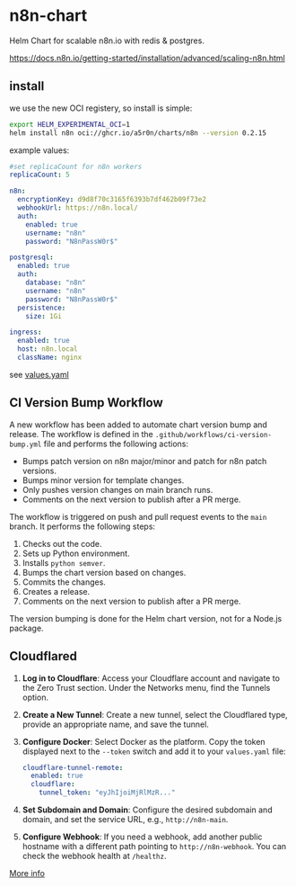 # n8n-chart

Helm Chart for scalable n8n.io
with redis & postgres.

https://docs.n8n.io/getting-started/installation/advanced/scaling-n8n.html

## install

we use the new OCI registery,
so install is simple:

```bash
export HELM_EXPERIMENTAL_OCI=1
helm install n8n oci://ghcr.io/a5r0n/charts/n8n --version 0.2.15
```

example values:

```yaml
#set replicaCount for n8n workers
replicaCount: 5

n8n:
  encryptionKey: d9d8f70c3165f6393b7df462b09f73e2
  webhookUrl: https://n8n.local/
  auth:
    enabled: true
    username: "n8n"
    password: "N8nPassW0r$"

postgresql:
  enabled: true
  auth:
    database: "n8n"
    username: "n8n"
    password: "N8nPassW0r$"
  persistence:
    size: 1Gi

ingress:
  enabled: true
  host: n8n.local
  className: nginx
```

see [values.yaml](./n8n/values.yaml)

## CI Version Bump Workflow

A new workflow has been added to automate chart version bump and release. The workflow is defined in the `.github/workflows/ci-version-bump.yml` file and performs the following actions:

* Bumps patch version on n8n major/minor and patch for n8n patch versions.
* Bumps minor version for template changes.
* Only pushes version changes on main branch runs.
* Comments on the next version to publish after a PR merge.

The workflow is triggered on push and pull request events to the `main` branch. It performs the following steps:

1. Checks out the code.
2. Sets up Python environment.
3. Installs `python semver`.
4. Bumps the chart version based on changes.
5. Commits the changes.
6. Creates a release.
7. Comments on the next version to publish after a PR merge.

The version bumping is done for the Helm chart version, not for a Node.js package.

## Cloudflared
1. **Log in to Cloudflare**: Access your Cloudflare account and navigate to the Zero Trust section. Under the Networks menu, find the Tunnels option.

2. **Create a New Tunnel**: Create a new tunnel, select the Cloudflared type, provide an appropriate name, and save the tunnel.

3. **Configure Docker**: Select Docker as the platform. Copy the token displayed next to the `--token` switch and add it to your `values.yaml` file:
    ```yaml
    cloudflare-tunnel-remote:
      enabled: true
      cloudflare:
        tunnel_token: "eyJhIjoiMjRlMzR..."
    ```

4. **Set Subdomain and Domain**: Configure the desired subdomain and domain, and set the service URL, e.g., `http://n8n-main`.

5. **Configure Webhook**: If you need a webhook, add another public hostname with a different path pointing to `http://n8n-webhook`. You can check the webhook health at `/healthz`.

[More info](https://developers.cloudflare.com/cloudflare-one/connections/connect-networks/get-started/create-remote-tunnel/)